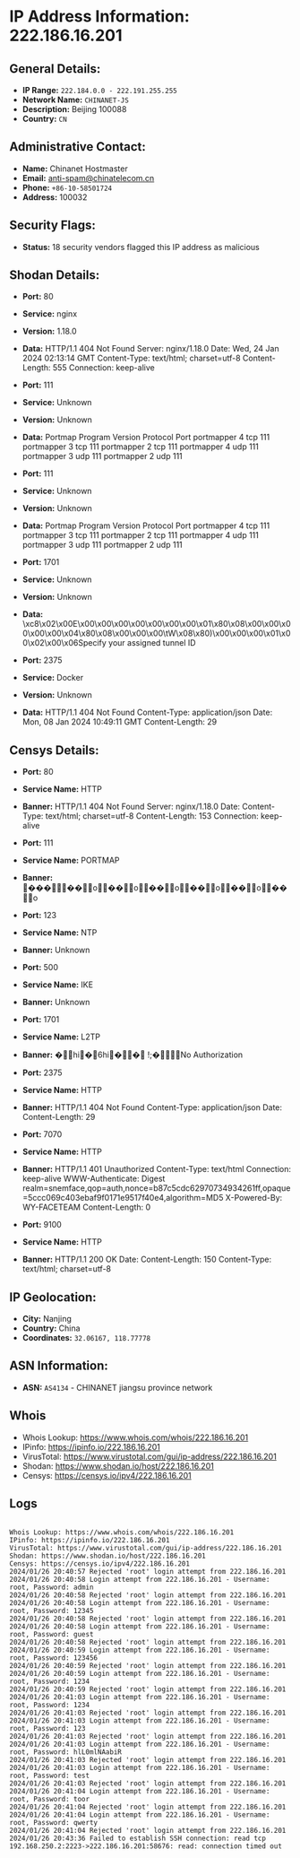 # IP Address Information: 222.186.16.201

## General Details:
- **IP Range:** `222.184.0.0 - 222.191.255.255`
- **Network Name:** `CHINANET-JS`
- **Description:** Beijing 100088
- **Country:** `CN`

## Administrative Contact:
- **Name:** Chinanet Hostmaster
- **Email:** [anti-spam@chinatelecom.cn](mailto:anti-spam@chinatelecom.cn)
- **Phone:** `+86-10-58501724`
- **Address:** 100032

## Security Flags:
- **Status:** 18 security vendors flagged this IP address as malicious

## Shodan Details:
- **Port:** 80
- **Service:** nginx
- **Version:** 1.18.0
- **Data:** HTTP/1.1 404 Not Found
Server: nginx/1.18.0
Date: Wed, 24 Jan 2024 02:13:14 GMT
Content-Type: text/html; charset=utf-8
Content-Length: 555
Connection: keep-alive



- **Port:** 111
- **Service:** Unknown
- **Version:** Unknown
- **Data:** Portmap
Program	Version	Protocol	Port
portmapper	4	tcp	111
portmapper	3	tcp	111
portmapper	2	tcp	111
portmapper	4	udp	111
portmapper	3	udp	111
portmapper	2	udp	111


- **Port:** 111
- **Service:** Unknown
- **Version:** Unknown
- **Data:** Portmap
Program	Version	Protocol	Port
portmapper	4	tcp	111
portmapper	3	tcp	111
portmapper	2	tcp	111
portmapper	4	udp	111
portmapper	3	udp	111
portmapper	2	udp	111


- **Port:** 1701
- **Service:** Unknown
- **Version:** Unknown
- **Data:** \xc8\x02\x00E\x00\x00\x00\x00\x00\x00\x00\x01\x80\x08\x00\x00\x00\x00\x00\x04\x80\x08\x00\x00\x00\tW\x08\x80)\x00\x00\x00\x01\x00\x02\x00\x06Specify your assigned tunnel ID

- **Port:** 2375
- **Service:** Docker
- **Version:** Unknown
- **Data:** HTTP/1.1 404 Not Found
Content-Type: application/json
Date: Mon, 08 Jan 2024 10:49:11 GMT
Content-Length: 29



## Censys Details:
- **Port:** 80
- **Service Name:** HTTP
- **Banner:** HTTP/1.1 404 Not Found
Server: nginx/1.18.0
Date:  <REDACTED>
Content-Type: text/html; charset=utf-8
Content-Length: 153
Connection: keep-alive


- **Port:** 111
- **Service Name:** PORTMAP
- **Banner:** ���                       ��         o    ��         o    ��         o    ��         o    ��         o    ��         o    

- **Port:** 123
- **Service Name:** NTP
- **Banner:** Unknown

- **Port:** 500
- **Service Name:** IKE
- **Banner:** Unknown

- **Port:** 1701
- **Service Name:** L2TP
- **Banner:** � hi     � 6hi     �     �   	!;�     No Authorization

- **Port:** 2375
- **Service Name:** HTTP
- **Banner:** HTTP/1.1 404 Not Found
Content-Type: application/json
Date:  <REDACTED>
Content-Length: 29


- **Port:** 7070
- **Service Name:** HTTP
- **Banner:** HTTP/1.1 401 Unauthorized
Content-Type: text/html
Connection: keep-alive
WWW-Authenticate: Digest realm=snemface,qop=auth,nonce=b87c5cdc62970734934261ff,opaque=5ccc069c403ebaf9f0171e9517f40e4,algorithm=MD5
X-Powered-By: WY-FACETEAM
Content-Length: 0


- **Port:** 9100
- **Service Name:** HTTP
- **Banner:** HTTP/1.1 200 OK
Date:  <REDACTED>
Content-Length: 150
Content-Type: text/html; charset=utf-8


## IP Geolocation:
- **City:** Nanjing
- **Country:** China
- **Coordinates:** `32.06167, 118.77778`
## ASN Information:
- **ASN:** `AS4134` - CHINANET jiangsu province network
## Whois
- Whois Lookup: https://www.whois.com/whois/222.186.16.201
- IPinfo: https://ipinfo.io/222.186.16.201
- VirusTotal: https://www.virustotal.com/gui/ip-address/222.186.16.201
- Shodan: https://www.shodan.io/host/222.186.16.201
- Censys: https://censys.io/ipv4/222.186.16.201
## Logs
```

Whois Lookup: https://www.whois.com/whois/222.186.16.201
IPinfo: https://ipinfo.io/222.186.16.201
VirusTotal: https://www.virustotal.com/gui/ip-address/222.186.16.201
Shodan: https://www.shodan.io/host/222.186.16.201
Censys: https://censys.io/ipv4/222.186.16.201
2024/01/26 20:40:57 Rejected 'root' login attempt from 222.186.16.201
2024/01/26 20:40:58 Login attempt from 222.186.16.201 - Username: root, Password: admin
2024/01/26 20:40:58 Rejected 'root' login attempt from 222.186.16.201
2024/01/26 20:40:58 Login attempt from 222.186.16.201 - Username: root, Password: 12345
2024/01/26 20:40:58 Rejected 'root' login attempt from 222.186.16.201
2024/01/26 20:40:58 Login attempt from 222.186.16.201 - Username: root, Password: guest
2024/01/26 20:40:58 Rejected 'root' login attempt from 222.186.16.201
2024/01/26 20:40:59 Login attempt from 222.186.16.201 - Username: root, Password: 123456
2024/01/26 20:40:59 Rejected 'root' login attempt from 222.186.16.201
2024/01/26 20:40:59 Login attempt from 222.186.16.201 - Username: root, Password: 1234
2024/01/26 20:40:59 Rejected 'root' login attempt from 222.186.16.201
2024/01/26 20:41:03 Login attempt from 222.186.16.201 - Username: root, Password: 1234
2024/01/26 20:41:03 Rejected 'root' login attempt from 222.186.16.201
2024/01/26 20:41:03 Login attempt from 222.186.16.201 - Username: root, Password: 123
2024/01/26 20:41:03 Rejected 'root' login attempt from 222.186.16.201
2024/01/26 20:41:03 Login attempt from 222.186.16.201 - Username: root, Password: hlL0mlNAabiR
2024/01/26 20:41:03 Rejected 'root' login attempt from 222.186.16.201
2024/01/26 20:41:03 Login attempt from 222.186.16.201 - Username: root, Password: test
2024/01/26 20:41:03 Rejected 'root' login attempt from 222.186.16.201
2024/01/26 20:41:04 Login attempt from 222.186.16.201 - Username: root, Password: toor
2024/01/26 20:41:04 Rejected 'root' login attempt from 222.186.16.201
2024/01/26 20:41:04 Login attempt from 222.186.16.201 - Username: root, Password: qwerty
2024/01/26 20:41:04 Rejected 'root' login attempt from 222.186.16.201
2024/01/26 20:43:36 Failed to establish SSH connection: read tcp 192.168.250.2:2223->222.186.16.201:58676: read: connection timed out

```

